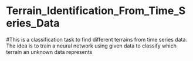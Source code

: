 # Terrain_Identification_From_Time_Series_Data

#This is a classification task to find different terrains from time series data. The idea is to train a neural network using given data to classify which terrain an unknown data represents

